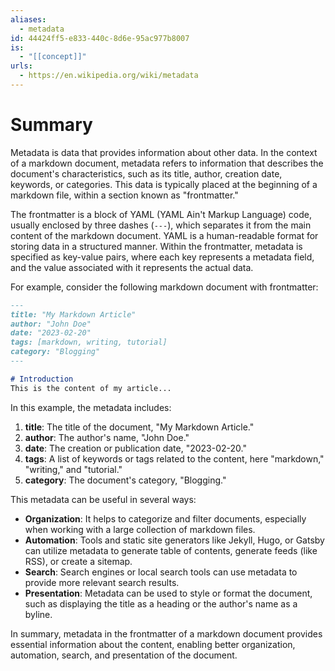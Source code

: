 ```yaml
---
aliases:
  - metadata
id: 44424ff5-e833-440c-8d6e-95ac977b8007
is:
  - "[[concept]]"
urls:
  - https://en.wikipedia.org/wiki/metadata
---
```

# Summary
Metadata is data that provides information about other data. In the context of a markdown document, metadata refers to information that describes the document's characteristics, such as its title, author, creation date, keywords, or categories. This data is typically placed at the beginning of a markdown file, within a section known as "frontmatter."

The frontmatter is a block of YAML (YAML Ain't Markup Language) code, usually enclosed by three dashes (```---```), which separates it from the main content of the markdown document. YAML is a human-readable format for storing data in a structured manner. Within the frontmatter, metadata is specified as key-value pairs, where each key represents a metadata field, and the value associated with it represents the actual data.

For example, consider the following markdown document with frontmatter:

```markdown
---
title: "My Markdown Article"
author: "John Doe"
date: "2023-02-20"
tags: [markdown, writing, tutorial]
category: "Blogging"
---

# Introduction
This is the content of my article...
```

In this example, the metadata includes:

1. **title**: The title of the document, "My Markdown Article."
2. **author**: The author's name, "John Doe."
3. **date**: The creation or publication date, "2023-02-20."
4. **tags**: A list of keywords or tags related to the content, here "markdown," "writing," and "tutorial."
5. **category**: The document's category, "Blogging."

This metadata can be useful in several ways:

- **Organization**: It helps to categorize and filter documents, especially when working with a large collection of markdown files.
- **Automation**: Tools and static site generators like Jekyll, Hugo, or Gatsby can utilize metadata to generate table of contents, generate feeds (like RSS), or create a sitemap.
- **Search**: Search engines or local search tools can use metadata to provide more relevant search results.
- **Presentation**: Metadata can be used to style or format the document, such as displaying the title as a heading or the author's name as a byline.

In summary, metadata in the frontmatter of a markdown document provides essential information about the content, enabling better organization, automation, search, and presentation of the document.

